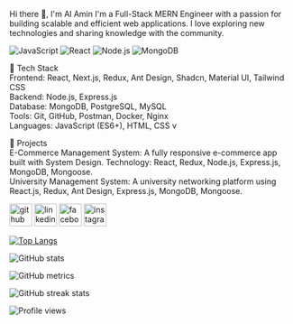 Hi there 👋, I'm Al Amin
I'm a Full-Stack MERN Engineer with a passion for building scalable and efficient web applications. I love exploring new technologies and sharing knowledge with the community.

![JavaScript](https://img.shields.io/badge/JavaScript-ES6%2B-yellow)
![React](https://img.shields.io/badge/React-blue)
![Node.js](https://img.shields.io/badge/Node.js-green)
![MongoDB](https://img.shields.io/badge/MongoDB-brightgreen)

🚀 Tech Stack <br />
Frontend: React, Next.js, Redux, Ant Design, Shadcn, Material UI, Tailwind CSS <br />
Backend: Node.js, Express.js <br />
Database: MongoDB, PostgreSQL, MySQL <br />
Tools: Git, GitHub, Postman, Docker, Nginx <br />
Languages: JavaScript (ES6+), HTML, CSS v

🔨 Projects <br />
E-Commerce Management System: A fully responsive e-commerce app built with System Design. Technology: React, Redux, Node.js, Express.js, MongoDB, Mongoose. <br />
University Management System: A university networking platform using React.js, Redux, Ant Design, Express.js, MongoDB, Mongoose. <br />


[<img src='https://cdn.jsdelivr.net/npm/simple-icons@3.0.1/icons/github.svg' alt='github' height='40'>](https://github.com/mdmmalamin)  [<img src='https://cdn.jsdelivr.net/npm/simple-icons@3.0.1/icons/linkedin.svg' alt='linkedin' height='40'>](https://www.linkedin.com/in/mdmmalamin/)  [<img src='https://cdn.jsdelivr.net/npm/simple-icons@3.0.1/icons/facebook.svg' alt='facebook' height='40'>](https://www.facebook.com/mdmmalamin)  [<img src='https://cdn.jsdelivr.net/npm/simple-icons@3.0.1/icons/instagram.svg' alt='instagram' height='40'>](https://www.instagram.com/mdmmal_amin/)  



[![Top Langs](https://github-readme-stats.vercel.app/api/top-langs/?username=mdmmalamin)](https://github.com/anuraghazra/github-readme-stats)

![GitHub stats](https://github-readme-stats.vercel.app/api?username=mdmmalamin&show_icons=true&count_private=true)  

<!-- ![GitHub Activity Graph](https://activity-graph.herokuapp.com/graph?username=mdmmalamin)   -->

![GitHub metrics](https://metrics.lecoq.io/mdmmalamin)  

![GitHub streak stats](https://streak-stats.demolab.com/?user=mdmmalamin)  

![Profile views](https://gpvc.arturio.dev/mdmmalamin)  
